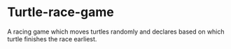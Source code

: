 # Turtle-race-game
A racing game which moves turtles randomly and declares based on which turtle finishes the race earliest.
